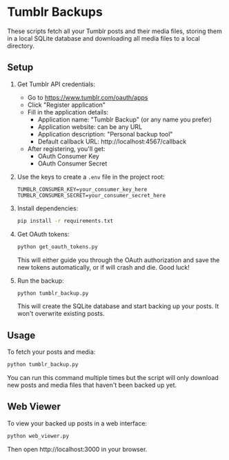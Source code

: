 # Tumblr Backups

These scripts fetch all your Tumblr posts and their media files, storing them in a local SQLite database and downloading all media files to a local directory.

## Setup

1. Get Tumblr API credentials:
   - Go to https://www.tumblr.com/oauth/apps
   - Click "Register application"
   - Fill in the application details:
     - Application name: "Tumblr Backup" (or any name you prefer)
     - Application website: can be any URL
     - Application description: "Personal backup tool"
     - Default callback URL: http://localhost:4567/callback
   - After registering, you'll get:
     - OAuth Consumer Key
     - OAuth Consumer Secret

2. Use the keys to create a `.env` file in the project root:
   ```
   TUMBLR_CONSUMER_KEY=your_consumer_key_here
   TUMBLR_CONSUMER_SECRET=your_consumer_secret_here
   ```

3. Install dependencies:
   ```bash
   pip install -r requirements.txt
   ```

4. Get OAuth tokens:
   ```bash
   python get_oauth_tokens.py
   ```
   This will either guide you through the OAuth authorization and save
   the new tokens automatically, or if will crash and die. Good luck!

5. Run the backup:
   ```bash
   python tumblr_backup.py
   ```
   This will create the SQLite database and start backing up your
   posts. It won't overwrite existing posts.

## Usage

To fetch your posts and media:

```bash
python tumblr_backup.py
```

You can run this command multiple times but the script will only download new posts and media files that haven't been backed up yet.

## Web Viewer

To view your backed up posts in a web interface:

```bash
python web_viewer.py
```

Then open http://localhost:3000 in your browser.
